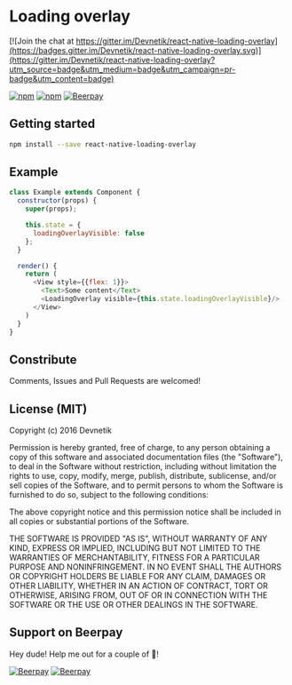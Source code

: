 # Loading overlay

[![Join the chat at https://gitter.im/Devnetik/react-native-loading-overlay](https://badges.gitter.im/Devnetik/react-native-loading-overlay.svg)](https://gitter.im/Devnetik/react-native-loading-overlay?utm_source=badge&utm_medium=badge&utm_campaign=pr-badge&utm_content=badge)

[![npm](https://img.shields.io/npm/dm/react-native-loading-overlay.svg?maxAge=2592000)](https://www.npmjs.com/package/react-native-loading-overlay)
[![npm](https://img.shields.io/npm/v/react-native-loading-overlay.svg?maxAge=2592000)](https://www.npmjs.com/package/react-native-loading-overlay)
[![Beerpay](https://beerpay.io/Devnetik/react-native-loading-overlay/badge.svg?style=flat)](https://beerpay.io/Devnetik/react-native-loading-overlay)

## Getting started
```sh
npm install --save react-native-loading-overlay
```

## Example

```javascript
class Example extends Component {
  constructor(props) {
    super(props);

    this.state = {
      loadingOverlayVisible: false
    };
  }

  render() {
    return (
      <View style={{flex: 1}}>
        <Text>Some content</Text>
        <LoadingOverlay visible={this.state.loadingOverlayVisible}/>
      </View>
    )
  }
}
```

## Constribute

Comments, Issues and Pull Requests are welcomed!

## License (MIT)

Copyright (c) 2016 Devnetik

Permission is hereby granted, free of charge, to any person obtaining a copy of this software and associated documentation files (the "Software"), to deal in the Software without restriction, including without limitation the rights to use, copy, modify, merge, publish, distribute, sublicense, and/or sell copies of the Software, and to permit persons to whom the Software is furnished to do so, subject to the following conditions:

The above copyright notice and this permission notice shall be included in all copies or substantial portions of the Software.

THE SOFTWARE IS PROVIDED "AS IS", WITHOUT WARRANTY OF ANY KIND, EXPRESS OR IMPLIED, INCLUDING BUT NOT LIMITED TO THE WARRANTIES OF MERCHANTABILITY, FITNESS FOR A PARTICULAR PURPOSE AND NONINFRINGEMENT. IN NO EVENT SHALL THE AUTHORS OR COPYRIGHT HOLDERS BE LIABLE FOR ANY CLAIM, DAMAGES OR OTHER LIABILITY, WHETHER IN AN ACTION OF CONTRACT, TORT OR OTHERWISE, ARISING FROM, OUT OF OR IN CONNECTION WITH THE SOFTWARE OR THE USE OR OTHER DEALINGS IN THE SOFTWARE.
## Support on Beerpay
Hey dude! Help me out for a couple of :beers:!

[![Beerpay](https://beerpay.io/Devnetik/react-native-loading-overlay/badge.svg?style=beer-square)](https://beerpay.io/Devnetik/react-native-loading-overlay)  [![Beerpay](https://beerpay.io/Devnetik/react-native-loading-overlay/make-wish.svg?style=flat-square)](https://beerpay.io/Devnetik/react-native-loading-overlay?focus=wish)